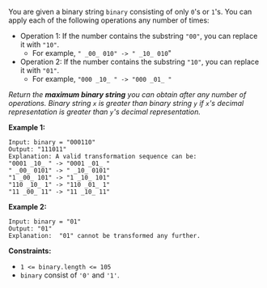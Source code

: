 You are given a binary string `binary` consisting of only `0`'s or `1`'s. You
can apply each of the following operations any number of times:

  * Operation 1: If the number contains the substring `"00"`, you can replace it with `"10"`. 
    * For example, `" _00_ 010" -> " _10_ 010`"
  * Operation 2: If the number contains the substring `"10"`, you can replace it with `"01"`. 
    * For example, `"000 _10_ " -> "000 _01_ "`

_Return the **maximum binary string** you can obtain after any number of
operations. Binary string `x` is greater than binary string `y` if `x`'s
decimal representation is greater than `y`'s decimal representation._



**Example 1:**

    
    
    Input: binary = "000110"
    Output: "111011"
    Explanation: A valid transformation sequence can be:
    "0001 _10_ " -> "0001 _01_ " 
    " _00_ 0101" -> " _10_ 0101" 
    "1 _00_ 101" -> "1 _10_ 101" 
    "110 _10_ 1" -> "110 _01_ 1" 
    "11 _00_ 11" -> "11 _10_ 11"
    

**Example 2:**

    
    
    Input: binary = "01"
    Output: "01"
    Explanation:  "01" cannot be transformed any further.
    



**Constraints:**

  * `1 <= binary.length <= 105`
  * `binary` consist of `'0'` and `'1'`.

